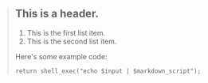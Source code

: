 > ## This is a header.
> 
> 1. This is the first list item.
> 2. This is the second list item.
> 
> Here's some example code:
> 
> ```
> return shell_exec("echo $input | $markdown_script");
> ```
